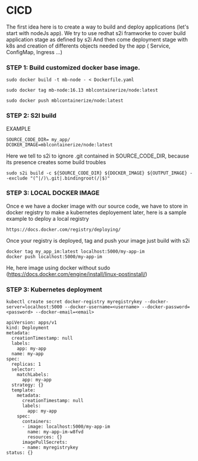 # CICD
The first idea here is to create a way to build and deploy applications (let's start with nodeJs app).
We try to use redhat s2i framworke to cover build application stage as defined by s2i
And then come deployment stage with k8s and creation of differents objects needed by the app ( Service, ConfigMap, Ingress ...)


### STEP 1: Build customized docker base image.
```
sudo docker build -t mb-node - < Dockerfile.yaml
```
```
sudo docker tag mb-node:16.13 mblcontainerize/node:latest
```
```
sudo docker push mblcontainerize/node:latest
```

### STEP 2: S2I build

EXAMPLE 
```
SOURCE_CODE_DIR= my_app/
DCOKER_IMAGE=mblcontainerize/node:latest
```
Here we tell to s2i to ignore .git contained in SOURCE_CODE_DIR, because its presence creates some build troubles

```
sudo s2i build -c ${SOURCE_CODE_DIR} ${DOCKER_IMAGE} ${OUTPUT_IMAGE} --exclude "(^|/)\.git|.bindingroot(/|$)"
```
### STEP 3: LOCAL DOCKER IMAGE

Once e we have a docker image with our source code, we have to store in docker registry to make a kubernetes deployement later, here is a sample example to deploy a local registry

```
https://docs.docker.com/registry/deploying/
```
Once your registry is deployed, tag and push your image just build with s2i

```
docker tag my_app_im:latest localhost:5000/my-app-im
docker push localhost:5000/my-app-im
```
He, here image using docker without sudo (https://docs.docker.com/engine/install/linux-postinstall/)

### STEP 3: Kubernetes deployment

```
kubectl create secret docker-registry myregistrykey --docker-server=localhost:5000 --docker-username=<username> --docker-password=<password> --docker-email=<email>
```
```
apiVersion: apps/v1
kind: Deployment
metadata:
  creationTimestamp: null
  labels:
    app: my-app
  name: my-app
spec:
  replicas: 1
  selector:
    matchLabels:
      app: my-app
  strategy: {}
  template:
    metadata:
      creationTimestamp: null
      labels:
        app: my-app
    spec:
      containers:
      - image: localhost:5000/my-app-im
        name: my-app-im-w8fvd
        resources: {}
      imagePullSecrets:
      - name: myregistrykey
status: {}
```

